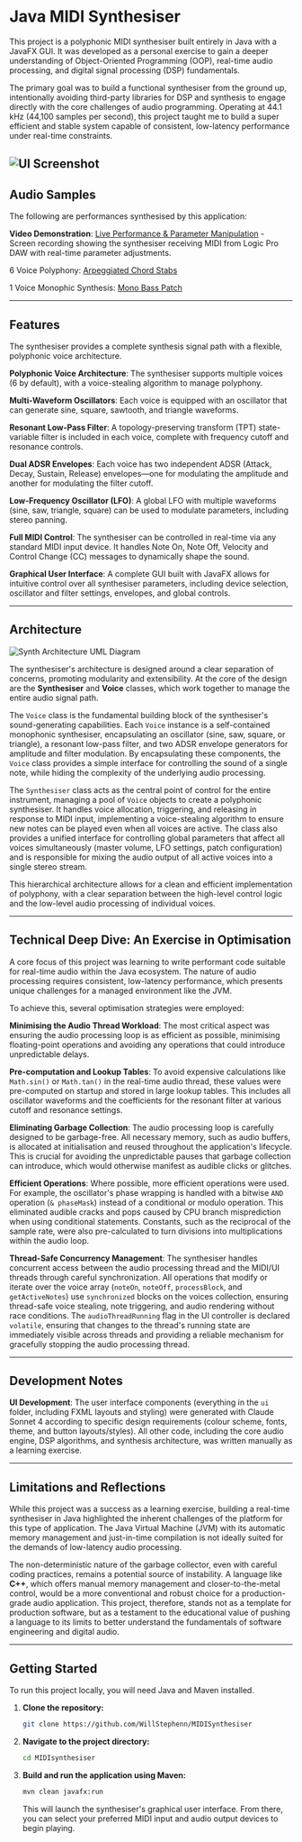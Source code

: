 # Java MIDI Synthesiser

This project is a polyphonic MIDI synthesiser built entirely in Java with a JavaFX GUI. It was developed as a personal exercise to gain a deeper understanding of Object-Oriented Programming (OOP), real-time audio processing, and digital signal processing (DSP) fundamentals.

The primary goal was to build a functional synthesiser from the ground up, intentionally avoiding third-party libraries for DSP and synthesis to engage directly with the core challenges of audio programming. Operating at 44.1 kHz (44,100 samples per second), this project taught me to build a super efficient and stable system capable of consistent, low-latency performance under real-time constraints.

![UI Screenshot](Repo%20Resources/UI%20Screenshot.png)
---

## Audio Samples

The following are performances synthesised by this application:

**Video Demonstration**: [Live Performance & Parameter Manipulation](https://youtu.be/QA0YQRSpx28) - Screen recording showing the synthesiser receiving MIDI from Logic Pro DAW with real-time parameter adjustments.

6 Voice Polyphony: [Arpeggiated Chord Stabs](https://drive.google.com/file/d/17FLlwFqXUtrMBFGSPvTjsKWTTUtj5Yr5/view?usp=drive_link)

1 Voice Monophic Synthesis: [Mono Bass Patch](https://drive.google.com/file/d/1jlSh9eo3OYC4EuEYe00UqcerP15NBXK_/view?usp=drive_link)

---

## Features

The synthesiser provides a complete synthesis signal path with a flexible, polyphonic voice architecture.

**Polyphonic Voice Architecture**: The synthesiser supports multiple voices (6 by default), with a voice-stealing algorithm to manage polyphony.

**Multi-Waveform Oscillators**: Each voice is equipped with an oscillator that can generate sine, square, sawtooth, and triangle waveforms.

**Resonant Low-Pass Filter**: A topology-preserving transform (TPT) state-variable filter is included in each voice, complete with frequency cutoff and resonance controls.

**Dual ADSR Envelopes**: Each voice has two independent ADSR (Attack, Decay, Sustain, Release) envelopes—one for modulating the amplitude and another for modulating the filter cutoff.

**Low-Frequency Oscillator (LFO)**: A global LFO with multiple waveforms (sine, saw, triangle, square) can be used to modulate parameters, including stereo panning.

**Full MIDI Control**: The synthesiser can be controlled in real-time via any standard MIDI input device. It handles Note On, Note Off, Velocity and Control Change (CC) messages to dynamically shape the sound.

**Graphical User Interface**: A complete GUI built with JavaFX allows for intuitive control over all synthesiser parameters, including device selection, oscillator and filter settings, envelopes, and global controls.

---

## Architecture

![Synth Architecture UML Diagram](Repo%20Resources/Synth%20Architechture.png)

The synthesiser's architecture is designed around a clear separation of concerns, promoting modularity and extensibility. At the core of the design are the **Synthesiser** and **Voice** classes, which work together to manage the entire audio signal path.

The `Voice` class is the fundamental building block of the synthesiser's sound-generating capabilities. Each `Voice` instance is a self-contained monophonic synthesiser, encapsulating an oscillator (sine, saw, square, or triangle), a resonant low-pass filter, and two ADSR envelope generators for amplitude and filter modulation. By encapsulating these components, the `Voice` class provides a simple interface for controlling the sound of a single note, while hiding the complexity of the underlying audio processing.

The `Synthesiser` class acts as the central point of control for the entire instrument, managing a pool of `Voice` objects to create a polyphonic synthesiser. It handles voice allocation, triggering, and releasing in response to MIDI input, implementing a voice-stealing algorithm to ensure new notes can be played even when all voices are active. The class also provides a unified interface for controlling global parameters that affect all voices simultaneously (master volume, LFO settings, patch configuration) and is responsible for mixing the audio output of all active voices into a single stereo stream.

This hierarchical architecture allows for a clean and efficient implementation of polyphony, with a clear separation between the high-level control logic and the low-level audio processing of individual voices.

---

## Technical Deep Dive: An Exercise in Optimisation

A core focus of this project was learning to write performant code suitable for real-time audio within the Java ecosystem. The nature of audio processing requires consistent, low-latency performance, which presents unique challenges for a managed environment like the JVM.

To achieve this, several optimisation strategies were employed:

**Minimising the Audio Thread Workload**: The most critical aspect was ensuring the audio processing loop is as efficient as possible, minimising floating-point operations and avoiding any operations that could introduce unpredictable delays.

**Pre-computation and Lookup Tables**: To avoid expensive calculations like `Math.sin()` or `Math.tan()` in the real-time audio thread, these values were pre-computed on startup and stored in large lookup tables. This includes all oscillator waveforms and the coefficients for the resonant filter at various cutoff and resonance settings.

**Eliminating Garbage Collection**: The audio processing loop is carefully designed to be garbage-free. All necessary memory, such as audio buffers, is allocated at initialisation and reused throughout the application's lifecycle. This is crucial for avoiding the unpredictable pauses that garbage collection can introduce, which would otherwise manifest as audible clicks or glitches.

**Efficient Operations**: Where possible, more efficient operations were used. For example, the oscillator's phase wrapping is handled with a bitwise `AND` operation (`& phaseMask`) instead of a conditional or modulo operation. This eliminated audible cracks and pops caused by CPU branch misprediction when using conditional statements. Constants, such as the reciprocal of the sample rate, were also pre-calculated to turn divisions into multiplications within the audio loop.

**Thread-Safe Concurrency Management**: The synthesiser handles concurrent access between the audio processing thread and the MIDI/UI threads through careful synchronization. All operations that modify or iterate over the voice array (`noteOn`, `noteOff`, `processBlock`, and `getActiveNotes`) use `synchronized` blocks on the voices collection, ensuring thread-safe voice stealing, note triggering, and audio rendering without race conditions. The `audioThreadRunning` flag in the UI controller is declared `volatile`, ensuring that changes to the thread's running state are immediately visible across threads and providing a reliable mechanism for gracefully stopping the audio processing thread.

---

## Development Notes

**UI Development**: The user interface components (everything in the `ui` folder, including FXML layouts and styling) were generated with Claude Sonnet 4 according to specific design requirements (colour scheme, fonts, theme, and button layouts/styles). All other code, including the core audio engine, DSP algorithms, and synthesis architecture, was written manually as a learning exercise.

---

## Limitations and Reflections

While this project was a success as a learning exercise, building a real-time synthesiser in Java highlighted the inherent challenges of the platform for this type of application. The Java Virtual Machine (JVM) with its automatic memory management and just-in-time compilation is not ideally suited for the demands of low-latency audio processing.

The non-deterministic nature of the garbage collector, even with careful coding practices, remains a potential source of instability. A language like **C++**, which offers manual memory management and closer-to-the-metal control, would be a more conventional and robust choice for a production-grade audio application. This project, therefore, stands not as a template for production software, but as a testament to the educational value of pushing a language to its limits to better understand the fundamentals of software engineering and digital audio.

---

## Getting Started

To run this project locally, you will need Java and Maven installed.

1.  **Clone the repository:**
    ```bash
    git clone https://github.com/WillStephenn/MIDISynthesiser
    ```
2.  **Navigate to the project directory:**
    ```bash
    cd MIDIsynthesiser
    ```
3.  **Build and run the application using Maven:**
    ```bash
    mvn clean javafx:run
    ```
    This will launch the synthesiser's graphical user interface. From there, you can select your preferred MIDI input and audio output devices to begin playing.
